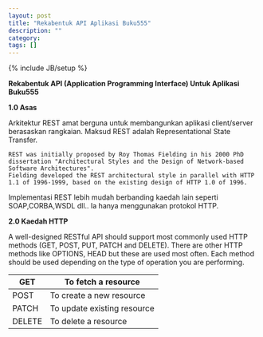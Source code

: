 ```yaml
---
layout: post
title: "Rekabentuk API Aplikasi Buku555"
description: ""
category: 
tags: []
---
```

{% include JB/setup %}



**Rekabentuk API (Application Programming Interface) Untuk Aplikasi Buku555**

**1.0	Asas**

Arkitektur REST amat berguna untuk membangunkan aplikasi client/server berasaskan rangkaian.
Maksud REST adalah Representational State Transfer. 

    REST was initially proposed by Roy Thomas Fielding in his 2000 PhD dissertation "Architectural Styles and the Design of Network-based Software Architectures".
    Fielding developed the REST architectural style in parallel with HTTP 1.1 of 1996-1999, based on the existing design of HTTP 1.0 of 1996.

Implementasi REST lebih mudah berbanding kaedah lain seperti SOAP,CORBA,WSDL dll..
Ia hanya menggunakan protokol HTTP.

**2.0   Kaedah HTTP**

A well-designed RESTful API should support most commonly used HTTP methods (GET, POST, PUT, PATCH and DELETE). There are other HTTP methods like OPTIONS, HEAD but these are used most often. Each method should be used depending on the type of operation you are performing.

| GET    | To fetch a resource         |
|--------|-----------------------------|
| POST   | To create a new resource    |
| PATCH  | To update existing resource |
| DELETE | To delete a resource        |




